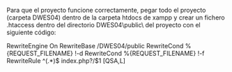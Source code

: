 Para que el proyecto funcione correctamente, pegar todo el proyecto (carpeta DWES04) dentro de la carpeta htdocs de xampp y
crear un fichero .htaccess dentro del directorio DWES04\public\ del proyecto con el siguiente código:

RewriteEngine On
RewriteBase /DWES04/public
RewriteCond %{REQUEST_FILENAME} !-d
RewriteCond %{REQUEST_FILENAME} !-f
RewriteRule ^(.*)$ index.php?/$1 [QSA,L]
